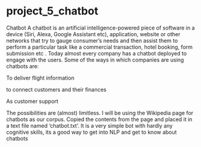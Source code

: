 # project_5_chatbot
Chatbot
A chatbot is an artificial intelligence-powered piece of software in a device (Siri, Alexa, Google Assistant etc), application, website or other networks that try to gauge consumer’s needs and then assist them to perform a particular task like a commercial transaction, hotel booking, form submission etc . Today almost every company has a chatbot deployed to engage with the users. Some of the ways in which companies are using chatbots are:

To deliver flight information

to connect customers and their finances

As customer support

The possibilities are (almost) limitless.
I will be using the Wikipedia page for chatbots as our corpus. Copied the contents from the page and placed it in a text file named ‘chatbot.txt’.
It is a very simple bot with hardly any cognitive skills, its a good way to get into NLP and get to know about chatbots
